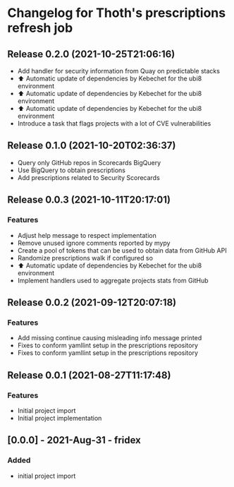 # Changelog for Thoth's prescriptions refresh job

## Release 0.2.0 (2021-10-25T21:06:16)
* Add handler for security information from Quay on predictable stacks
* :arrow_up: Automatic update of dependencies by Kebechet for the ubi8 environment
* :arrow_up: Automatic update of dependencies by Kebechet for the ubi8 environment
* :arrow_up: Automatic update of dependencies by Kebechet for the ubi8 environment
* Introduce a task that flags projects with a lot of CVE vulnerabilities

## Release 0.1.0 (2021-10-20T02:36:37)
* Query only GitHub repos in Scorecards BigQuery
* Use BigQuery to obtain prescriptions
* Add prescriptions related to Security Scorecards

## Release 0.0.3 (2021-10-11T20:17:01)
### Features
* Adjust help message to respect implementation
* Remove unused ignore comments reported by mypy
* Create a pool of tokens that can be used to obtain data from GitHub API
* Randomize prescriptions walk if configured so
* :arrow_up: Automatic update of dependencies by Kebechet for the ubi8 environment
* Implement handlers used to aggregate projects stats from GitHub

## Release 0.0.2 (2021-09-12T20:07:18)
### Features
* Add missing continue causing misleading info message printed
* Fixes to conform yamllint setup in the prescriptions repository
* Fixes to conform yamllint setup in the prescriptions repository

## Release 0.0.1 (2021-08-27T11:17:48)
### Features
* Initial project import
* Initial project implementation

## [0.0.0] - 2021-Aug-31 - fridex

### Added

* initial project import
